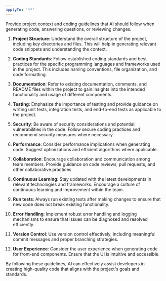 ```yaml
---
applyTo: '**'
---
```

Provide project context and coding guidelines that AI should follow when generating code, answering questions, or reviewing changes.

1. **Project Structure**: Understand the overall structure of the project, including key directories and files. This will help in generating relevant code snippets and understanding the context.

2. **Coding Standards**: Follow established coding standards and best practices for the specific programming languages and frameworks used in the project. This includes naming conventions, file organization, and code formatting.

3. **Documentation**: Refer to existing documentation, comments, and README files within the project to gain insights into the intended functionality and usage of different components.

4. **Testing**: Emphasize the importance of testing and provide guidance on writing unit tests, integration tests, and end-to-end tests as applicable to the project.

5. **Security**: Be aware of security considerations and potential vulnerabilities in the code. Follow secure coding practices and recommend security measures where necessary.

6. **Performance**: Consider performance implications when generating code. Suggest optimizations and efficient algorithms where applicable.

7. **Collaboration**: Encourage collaboration and communication among team members. Provide guidance on code reviews, pull requests, and other collaborative practices.

8. **Continuous Learning**: Stay updated with the latest developments in relevant technologies and frameworks. Encourage a culture of continuous learning and improvement within the team.

9. **Run tests**: Always run existing tests after making changes to ensure that new code does not break existing functionality.

10. **Error Handling**: Implement robust error handling and logging mechanisms to ensure that issues can be diagnosed and resolved efficiently.

11. **Version Control**: Use version control effectively, including meaningful commit messages and proper branching strategies.

12. **User Experience**: Consider the user experience when generating code for front-end components. Ensure that the UI is intuitive and accessible.

By following these guidelines, AI can effectively assist developers in creating high-quality code that aligns with the project's goals and standards.
